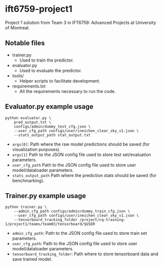 # ift6759-project1

Project 1 solution from Team 3 in IFT6759: Advanced Projects
at University of Montreal.

## Notable files

* trainer.py
  * Used to train the predictor.
* evaluator.py
  * Used to evaluate the predictor.
* tools/
  * Helper scripts to facilitate development.
* requirements.txt
  * All the requirements necessary to run the code.

## Evaluator.py example usage

```
python evaluator.py \
    pred_output.txt \
    configs/admin/dummy_test_cfg.json \
    --user_cfg_path configs/user/ineichen_clear_sky_v1.json \
    --stats_output_path stat_output.txt
```

* `args[0]`: Path where the raw model predictions should be saved (for visualization purposes).
* `args[1]` Path to the JSON config file used to store test set/evaluation parameters.
* `user_cfg_path` Path to the JSON config file used to store user model/dataloader parameters.
* `stats_output_path` Path where the prediction stats should be saved (for benchmarking).

## Trainer.py example usage

```
python trainer.py \
    --admin_cfg_path configs/admin/dummy_train_cfg.json \
    --user_cfg_path configs/user/ineichen_clear_sky_v1.json \
    --tensorboard_tracking_folder /project/cq-training-1/project1/teams/team03/tensorboard/$USER
```

* `admin_cfg_path`: Path to the JSON config file used to store train set parameters.
* `user_cfg_path`: Path to the JSON config file used to store user model/dataloader parameters.
* `tensorboard_tracking_folder`: Path where to store tensorboard data and save trained model. 

